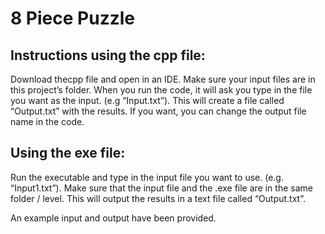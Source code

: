 # 8 Piece Puzzle

## Instructions using the cpp file:
Download thecpp file and open in an IDE. Make sure your input files are in this project’s folder. When you run the code, it will ask you type in the file you want as the input. (e.g “Input.txt”). This will create a file called “Output.txt” with the results. If you want, you can change the output file name in the code. 

## Using the exe file:
Run the executable and type in the input file you want to use. (e.g. “Input1.txt”). Make sure that the input file and the .exe file are in the same folder / level. This will output the results in a text file called “Output.txt”.


An example input and output have been provided.